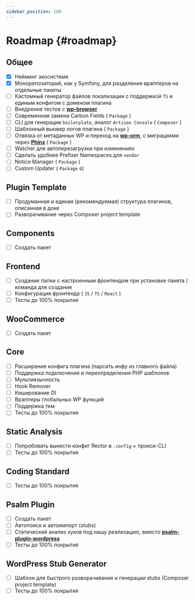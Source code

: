```yaml
---
sidebar_position: 100
---
```


# Roadmap {#roadmap}

## Общее
- [x] Нейминг экосистеме
- [x] Монорепозиторий, как у Symfony, для разделения врапперов на отдельные пакеты
- [ ] Кастомный генератор файлов локализации с поддержкой `TS` и единым конфигом с доменом плагина
- [ ] Внедрение тестов с **[wp-browser](https://github.com/lucatume/wp-browser)**
- [ ] Современная замена Carbon Fields ( `Package` )
- [ ] CLI для генерации `boilerplate`, аналог `Artisan Console` ( `Composer` )
- [ ] Шаблонный вьювер логов плагина ( `Package` )
- [ ] Отвязка от метаданных WP и переход на **[wp-orm](https://github.com/dimitriBouteille/wp-orm)**, с миграциями через **[Phinx](https://phinx.org/)** ( `Package` )
- [ ] Watcher для автоперезагрузки при изменениях
- [ ] Сделать удобнее Prefixer Namespaces для `vendor`
- [ ] Notice Manager ( `Package` )
- [ ] Custom Updater ( `Package` s)

## Plugin Template
- [ ] Продуманная и единая (рекомендуемая) структура плагинов, описанная в доке
- [ ] Разворачивание через Composer project template

## Components
- [ ] Создать пакет

## Frontend
- [ ] Создание папки с настроенным фронтендом при установке пакета / команда для создания
- [ ] Конфигурация фронтенда ( `JS` / `TS` / `React` )
- [ ] Тесты до 100% покрытия

## WooCommerce
- [ ] Создать пакет

## Core
- [ ] Расширение конфига плагина (парсить инфу из главного файла)
- [ ] Поддержка подключения и переопределения PHP шаблонов
- [ ] Мультиязычность
- [ ] Hook Remover
- [ ] Кеширование DI
- [ ] Врапперы глобальных WP функций
- [ ] Поддержка тем
- [ ] Тесты до 100% покрытия

## Static Analysis
- [ ] Попробовать вынести конфиг Rector в `.config` + прокси-CLI
- [ ] Тесты до 100% покрытия

## Coding Standard
- [ ] Тесты до 100% покрытия

## Psalm Plugin
- [ ] Создать пакет
- [ ] Автопоиск и автоимпорт (stubs)
- [ ] Статический анализ хуков под нашу реализацию, вместо **[psalm-plugin-wordpress](https://github.com/psalm/psalm-plugin-wordpress)**
- [ ] Тесты до 100% покрытия

## WordPress Stub Generator
- [ ] Шаблон для быстрого разворачивания и генерации stubs (Composer project template)
- [ ] Тесты до 100% покрытия
